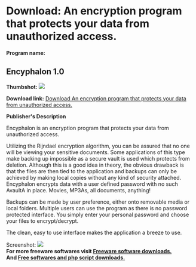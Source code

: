 # Download: An encryption program that protects your data from unauthorized access. 

**Program name:**

## Encyphalon 1.0

  
**Thumbshot:** ![](http://www.freewarefiles.com/screenshot/encyphalon_md.jpg)   
  
**Download link:** [Download An encryption program that protects your data from unauthorized access. ](http://freesoftwares.boysofts.com/Encyphalon_program_47470.html)  
  


**Publisher's Description**  
  


Encyphalon is an encryption program that protects your data from unauthorized access. 

Utilizing the Rijndael encryption algorithm, you can be assured that no one will be viewing your sensitive documents. Some applications of this type make backing up impossible as a secure vault is used which protects from deletion. Although this is a good idea in theory, the obvious drawback is that the files are then tied to the application and backups can only be achieved by making local copies without any kind of security attached. Encyphalon encrypts data with a user defined password with no such AvaultA in place. Movies, MP3As, all documents, anything!

Backups can be made by user preference, either onto removable media or local folders. Multiple users can use the program as there is no password protected interface. You simply enter your personal password and choose your files to encrypt/decrypt.

The clean, easy to use interface makes the application a breeze to use.

  
  
Screenshot: ![](http://www.freewarefiles.com/screenshot/encyphalon.jpg)   
**For more freeware softwares visit [Freeware software downloads.](http://freesoftwares.boysofts.com/)**   
**And [Free softwares and php script downloads.](http://www.boysofts.com/)**
